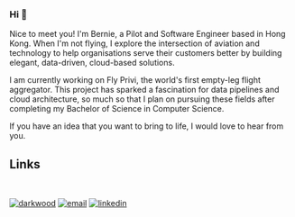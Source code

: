 ### Hi  👋

Nice to meet you! I'm Bernie, a Pilot and Software Engineer based in Hong Kong. When I'm not flying, I explore the intersection of aviation and technology to help organisations serve their customers better by building elegant, data-driven, cloud-based solutions.

I am currently working on Fly Privi, the world's first empty-leg flight aggregator. This project has sparked a fascination for data pipelines and cloud architecture, so much so that I plan on pursuing these fields after completing my Bachelor of Science in Computer Science.

If you have an idea that you want to bring to life, I would love to hear from you.
<br />


## Links
<br />
<p align="left">
  <a href="https://bernie.codes"><img src="https://img.icons8.com/fluent/42/000000/domain.png" alt="darkwood"/></a>
  <a href="mailto:bernard.oosthuizen@gmail.com"><img src="https://img.icons8.com/color/42/000000/gmail.png" alt="email"/></a>
  <a href="https://www.linkedin.com/in/bernardoosthuizen"><img src="https://img.icons8.com/color/42/000000/linkedin.png" alt="linkedin"/></a>
</p>
